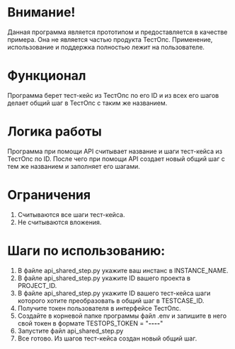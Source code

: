 # Внимание!
Данная программа является прототипом и предоставляется в качестве примера. 
Она не является частью продукта ТестОпс. 
Применение, использование и поддержка полностью лежит на пользователе.

# Функционал
Программа берет тест-кейс из ТестОпс по его ID и из всех его шагов делает общий шаг в ТестОпс с таким же названием.

# Логика работы
Программа при помощи API считывает название и шаги тест-кейса из ТестОпс по ID.
После чего при помощи API создает новый общий шаг с тем же названием и заполняет его шагами.

# Ограничения
1. Считываются все шаги тест-кейса.
2. Не считываются вложения.

# Шаги по использованию:
1. В файле api_shared_step.py укажите ваш инстанс в INSTANCE_NAME.
2. В файле api_shared_step.py укажите ID вашего проекта в PROJECT_ID.
3. В файле api_shared_step.py укажите ID вашего тест-кейса шаги которого хотите преобразовать в общий шаг в TESTCASE_ID.
4. Получите токен пользователя в интерфейсе ТестОпс.
5. Создайте в корневой папке программы файл .env и запишите в него свой токен в формате TESTOPS_TOKEN = "********-****-****-****-************"
6. Запустите файл api_shared_step.py
9. Все готово. Из шагов тест-кейса создан новый общий шаг.